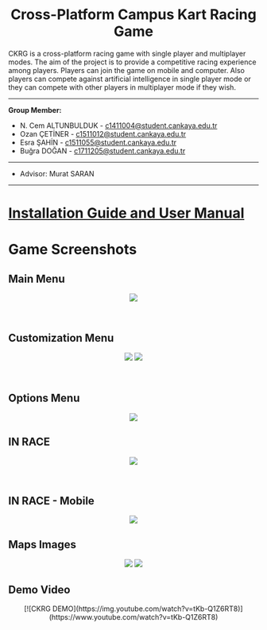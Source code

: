 
  <h1 align="center"> Cross-Platform Campus Kart Racing Game </h1> 

CKRG is a cross-platform racing game with single player and multiplayer modes. The aim of the project is to provide a competitive racing experience among players. Players can join the game on mobile and computer. Also players can compete against artificial intelligence in single player mode or they can compete with other players in multiplayer mode if they wish.
***
**Group Member:**
* N. Cem ALTUNBULDUK - c1411004@student.cankaya.edu.tr
* Ozan ÇETİNER       - c1511012@student.cankaya.edu.tr
* Esra ŞAHİN         - c1511055@student.cankaya.edu.tr
* Buğra DOĞAN        - c1711205@student.cankaya.edu.tr
* ***
* Advisor: Murat SARAN

***

[<h1> Installation Guide and User Manual</h1>](https://github.com/CankayaUniversity/ceng-407-408-2020-2021-Cross-Platform-Campus-Kart-Racing-Game/wiki/Installation-Guide-and-User-Manual)

<h1> Game Screenshots </h1>

<h2> Main Menu </h2>
<p align="center">
  <img  src="https://user-images.githubusercontent.com/72505613/119825172-59f37f00-beff-11eb-934e-0e4d76f6f963.jpg">
</p>

<br>
<h2> Customization Menu </h2>
<p align="center">
  <img  src="https://user-images.githubusercontent.com/72505613/119834780-ef474100-bf08-11eb-862b-3b416eede01f.jpg">
  <img  src="https://user-images.githubusercontent.com/72505613/119834785-f0786e00-bf08-11eb-8e05-f2ddd2441318.jpg">
</p>
<br>
<h2> Options Menu </h2>
<p align="center">
  <img  src="https://user-images.githubusercontent.com/72505613/119835286-62e94e00-bf09-11eb-8066-97f0837a4683.jpg">
</p>

<h2> IN RACE </h2>
<p align="center">
  <img  src="https://user-images.githubusercontent.com/72505613/119836914-caec6400-bf0a-11eb-9f3f-a8f3e412f4c8.jpg">
</p>
<br>
<h2> IN RACE - Mobile </h2>
<p align="center">
  <img  src="https://user-images.githubusercontent.com/72505613/119838660-439ff000-bf0c-11eb-92b0-5ca976bf2b8d.jpg">
</p>

<h2> Maps Images </h2>
<p align="center">
  <img  src="https://user-images.githubusercontent.com/72505613/120042887-9d3f1200-c013-11eb-8417-4f8c8896bf92.jpg">
  <img  src="https://user-images.githubusercontent.com/72505613/120042890-9f08d580-c013-11eb-9fca-fff36fe89346.jpg">
</p>
<h2> Demo Video </h2>
<p align="center">
[![CKRG DEMO](https://img.youtube.com/watch?v=tKb-Q1Z6RT8)](https://www.youtube.com/watch?v=tKb-Q1Z6RT8)
</p>
